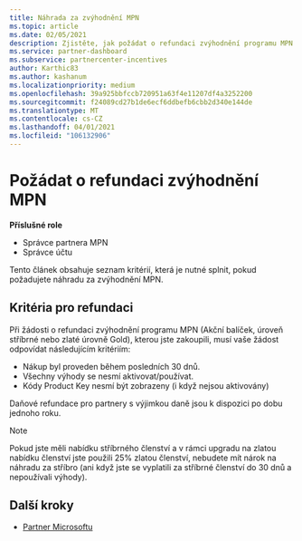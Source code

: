 ```yaml
---
title: Náhrada za zvýhodnění MPN
ms.topic: article
ms.date: 02/05/2021
description: Zjistěte, jak požádat o refundaci zvýhodnění programu MPN a kritéria, která jsou nezbytná pro nárok.
ms.service: partner-dashboard
ms.subservice: partnercenter-incentives
author: Karthic83
ms.author: kashanum
ms.localizationpriority: medium
ms.openlocfilehash: 39a925bbfccb720951a63f4e11207df4a3252200
ms.sourcegitcommit: f24089cd27b1de6ecf6ddbefb6cbb2d340e144de
ms.translationtype: MT
ms.contentlocale: cs-CZ
ms.lasthandoff: 04/01/2021
ms.locfileid: "106132906"
---
```

# <a name="request-a-refund-for-an-mpn-benefit"></a>Požádat o refundaci zvýhodnění MPN

**Příslušné role**

- Správce partnera MPN
- Správce účtu

Tento článek obsahuje seznam kritérií, která je nutné splnit, pokud požadujete náhradu za zvýhodnění MPN.

## <a name="criteria-for-a-refund"></a>Kritéria pro refundaci
Při žádosti o refundaci zvýhodnění programu MPN (Akční balíček, úroveň stříbrné nebo zlaté úrovně Gold), kterou jste zakoupili, musí vaše žádost odpovídat následujícím kritériím:

- Nákup byl proveden během posledních 30 dnů.
- Všechny výhody se nesmí aktivovat/používat.
- Kódy Product Key nesmí být zobrazeny (i když nejsou aktivovány)

Daňové refundace pro partnery s výjimkou daně jsou k dispozici po dobu jednoho roku.

>[!NOTE]
>Pokud jste měli nabídku stříbrného členství a v rámci upgradu na zlatou nabídku členství jste použili 25% zlatou členství, nebudete mít nárok na náhradu za stříbro (ani když jste se vyplatili za stříbrné členství do 30 dnů a nepoužívali výhody).

## <a name="next-steps"></a>Další kroky

- [Partner Microsoftu](mpn-overview.md)
